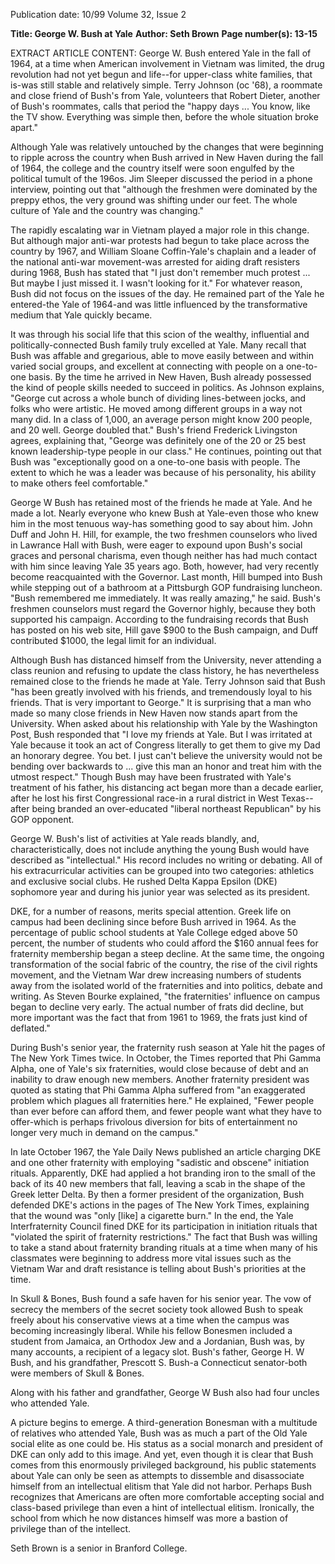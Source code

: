 Publication date: 10/99
Volume 32, Issue 2

**Title: George W. Bush at Yale**
**Author: Seth Brown**
**Page number(s): 13-15**

EXTRACT ARTICLE CONTENT:
George W. Bush entered Yale in the fall of 1964, at a time when American involvement in Vietnam was limited, the drug revolution had not yet begun and life--for upper-class white families, that is-was still stable and relatively simple. Terry Johnson (oc '68), a roommate and close friend of Bush's from Yale, volunteers that Robert Dieter, another of Bush's roommates, calls that period the "happy days ... You know, like the TV show. Everything was simple then, before the whole situation broke apart."


Although Yale was relatively untouched by the changes that were beginning to ripple across the country when Bush arrived in New Haven during the fall of 1964, the college and the country itself were soon engulfed by the political tumult of the 196os. Jim Sleeper discussed the period in a phone interview, pointing out that "although the freshmen were dominated by the preppy ethos, the very ground was shifting under our feet. The whole culture of Yale and the country was changing."


The rapidly escalating war in Vietnam played a major role in this change. But although major anti-war protests had begun to take place across the country by 1967, and William Sloane Coffin-Yale's chaplain and a leader of the national anti-war movement-was arrested for aiding draft resisters during 1968, Bush has stated that "I just don't remember much protest ... But maybe I just missed it. I wasn't looking for it." For whatever reason, Bush did not focus on the issues of the day. He remained part of the Yale he entered-the Yale of 1964-and was little influenced by the transformative medium that Yale quickly became.


It was through his social life that this scion of the wealthy, influential and politically-connected Bush family truly excelled at Yale. Many recall that Bush was affable and gregarious, able to move easily between and within varied social groups, and excellent at connecting with people on a one-to-one basis. By the time he arrived in New Haven, Bush already possessed the kind of people skills needed to succeed in politics. As Johnson explains, "George cut across a whole bunch of dividing lines-between jocks, and folks who were artistic. He moved among different groups in a way not many did. In a class of 1,000, an average person might know 200 people, and 20 well. George doubled that." Bush's friend Frederick Livingston agrees, explaining that, "George was definitely one of the 20 or 25 best known leadership-type people in our class." He continues, pointing out that Bush was "exceptionally good on a one-to-one basis with people. The extent to which he was a leader was because of his personality, his ability to make others feel comfortable."


George W Bush has retained most of the friends he made at Yale. And he made a lot. Nearly everyone who knew Bush at Yale-even those who knew him in the most tenuous way-has something good to say about him. John Duff and John H. Hill, for example, the two freshmen counselors who lived in Lawrance Hall with Bush, were eager to expound upon Bush's social graces and personal charisma, even though neither has had much contact with him since leaving Yale 35 years ago. Both, however, had very recently become reacquainted with the Governor. Last month, Hill bumped into Bush while stepping out of a bathroom at a Pittsburgh GOP fundraising luncheon. "Bush remembered me immediately. It was really amazing," he said. Bush's freshmen counselors must regard the Governor highly, because they both supported his campaign. According to the fundraising records that Bush has posted on his web site, Hill gave $900 to the Bush campaign, and Duff contributed $1000, the legal limit for an individual.


Although Bush has distanced himself from the University, never attending a class reunion and refusing to update the class history, he has nevertheless remained close to the friends he made at Yale. Terry Johnson said that Bush "has been greatly involved with his friends, and tremendously loyal to his friends. That is very important to George." It is surprising that a man who made so many close friends in New Haven now stands apart from the University. When asked about his relationship with Yale by the Washington Post, Bush responded that "I love my friends at Yale. But I was irritated at Yale because it took an act of Congress literally to get them to give my Dad an honorary degree. You bet. I just can't believe the university would not be bending over backwards to ... give this man an honor and treat him with the utmost respect." Though Bush may have been frustrated with Yale's treatment of his father, his distancing act began more than a decade earlier, after he lost his first Congressional race-in a rural district in West Texas--after being branded an over-educated "liberal northeast Republican" by his GOP opponent.


George W. Bush's list of activities at Yale reads blandly, and, characteristically, does not include anything the young Bush would have described as "intellectual." His record includes no writing or debating. All of his extracurricular activities can be grouped into two categories: athletics and exclusive social clubs. He rushed Delta Kappa Epsilon (DKE) sophomore year and during his junior year was selected as its president.


DKE, for a number of reasons, merits special attention. Greek life on campus had been declining since before Bush arrived in 1964. As the percentage of public school students at Yale College edged above 50 percent, the number of students who could afford the $160 annual fees for fraternity membership began a steep decline. At the same time, the ongoing transformation of the social fabric of the country, the rise of the civil rights movement, and the Vietnam War drew increasing numbers of students away from the isolated world of the fraternities and into politics, debate and writing. As Steven Bourke explained, "the fraternities' influence on campus began to decline very early. The actual number of frats did decline, but more important was the fact that from 1961 to 1969, the frats just kind of deflated."


During Bush's senior year, the fraternity rush season at Yale hit the pages of The New York Times twice. In October, the Times reported that Phi Gamma Alpha, one of Yale's six fraternities, would close because of debt and an inability to draw enough new members. Another fraternity president was quoted as stating that Phi Gamma Alpha suffered from "an exaggerated problem which plagues all fraternities here." He explained, "Fewer people than ever before can afford them, and fewer people want what they have to offer-which is perhaps frivolous diversion for bits of entertainment no longer very much in demand on the campus."


In late October 1967, the Yale Daily News published an article charging DKE and one other fraternity with employing "sadistic and obscene" initiation rituals. Apparently, DKE had applied a hot branding iron to the small of the back of its 40 new members that fall, leaving a scab in the shape of the Greek letter Delta. By then a former president of the organization, Bush defended DKE's actions in the pages of The New York Times, explaining that the wound was "only [like] a cigarette burn." In the end, the Yale Interfraternity Council fined DKE for its participation in initiation rituals that "violated the spirit of fraternity restrictions." The fact that Bush was willing to take a stand about fraternity branding rituals at a time when many of his classmates were beginning to address more vital issues such as the Vietnam War and draft resistance is telling about Bush's priorities at the time.


In Skull & Bones, Bush found a safe haven for his senior year. The vow of secrecy the members of the secret society took allowed Bush to speak freely about his conservative views at a time when the campus was becoming increasingly liberal. While his fellow Bonesmen included a student from Jamaica, an Orthodox Jew and a Jordanian, Bush was, by many accounts, a recipient of a legacy slot. Bush's father, George H. W Bush, and his grandfather, Prescott S. Bush-a Connecticut senator-both were members of Skull & Bones.


Along with his father and grandfather, George W Bush also had four uncles who attended Yale.


A picture begins to emerge. A third-generation Bonesman with a multitude of relatives who attended Yale, Bush was as much a part of the Old Yale social elite as one could be. His status as a social monarch and president of DKE can only add to this image. And yet, even though it is clear that Bush comes from this enormously privileged background, his public statements about Yale can only be seen as attempts to dissemble and disassociate himself from an intellectual elitism that Yale did not harbor. Perhaps Bush recognizes that Americans are often more comfortable accepting social and class-based privilege than even a hint of intellectual elitism. Ironically, the school from which he now distances himself was more a bastion of privilege than of the intellect.


Seth Brown is a senior in Branford College.